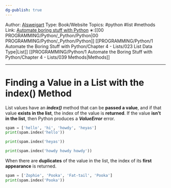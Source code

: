 ```yaml
---
dg-publish: true
---
```

Author: [Alsweigart](https://alsweigart.com/)
Type: Book/Website
Topics: #python #list #methods
Link: [Automate boring stuff with Python](https://automatetheboringstuff.com/)
∗:[[00 PROGRAMMING/Python/_Python/Python\|00 PROGRAMMING/Python/_Python/Python]]  [[PROGRAMMING/Python/1 Automate the Boring Stuff with Python/Chapter 4 - Lists/023 List Data Type\|List]] [[PROGRAMMING/Python/1 Automate the Boring Stuff with Python/Chapter 4 - Lists/039 Methods\|Methods]] 

---
# Finding a Value in a List with the index() Method

List values have an ___index()___ method that can be __passed a value__,
and if that value __exists in the list__, the index of the value is __returned__.
If the value __isn’t in the list__, then Python produces a ___ValueError___ error.

```python
spam = ['hello', 'hi', 'howdy', 'heyas']
print(spam.index('hello'))

print(spam.index('heyas'))

print(spam.index('howdy howdy howdy'))
```

When there are __duplicates__ of the value in the list, the index of its __first appearance__ is returned.

```python
spam = ['Zophie', 'Pooka', 'Fat-tail', 'Pooka']
print(spam.index('Pooka'))
```